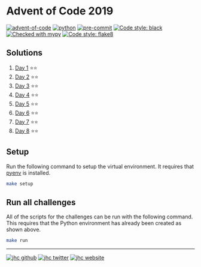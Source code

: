 # Advent of Code 2019

[![advent-of-code](https://img.shields.io/badge/Advent_of_Code-2019-F80046.svg?style=flat)](https://adventofcode.com/2019)
[![python](https://img.shields.io/badge/Python-3.9-3776AB.svg?style=flat&logo=python&logoColor=white)](https://www.python.org)
[![pre-commit](https://img.shields.io/badge/pre--commit-enabled-brightgreen?logo=pre-commit&logoColor=white)](https://github.com/pre-commit/pre-commit)
[![Code style: black](https://img.shields.io/badge/code%20style-black-000000.svg)](https://github.com/psf/black)
[![Checked with mypy](http://www.mypy-lang.org/static/mypy_badge.svg)](http://mypy-lang.org/)
[![Code style: flake8](https://img.shields.io/badge/code%20style-flake8-9C357B.svg)](https://flake8.pycqa.org/en/latest/)

## Solutions

1. [Day 1](challenges/challenge_01.py) ⭐⭐
1. [Day 2](challenges/challenge_02.py) ⭐⭐
1. [Day 3](challenges/challenge_03.py) ⭐⭐
1. [Day 4](challenges/challenge_04.py) ⭐⭐
1. [Day 5](challenges/challenge_05.py) ⭐⭐
1. [Day 6](challenges/challenge_06.py) ⭐⭐
1. [Day 7](challenges/challenge_07.py) ⭐⭐
1. [Day 8](challenges/challenge_08.py) ⭐⭐


## Setup

Run the following command to setup the virtual environment.
It requires that [pyenv](https://github.com/pyenv/pyenv) is installed.

```bash
make setup
```

## Run all challenges

All of the scripts for the challenges can be run with the following command.
This requires that the Python environment has already been created as shown above.

```bash
make run
```

---

[![jhc github](https://img.shields.io/badge/GitHub-jhrcook-181717.svg?style=flat&logo=github)](https://github.com/jhrcook)
[![jhc twitter](https://img.shields.io/badge/Twitter-@JoshDoesA-00aced.svg?style=flat&logo=twitter)](https://twitter.com/JoshDoesa)
[![jhc website](https://img.shields.io/badge/Website-Joshua_Cook-5087B2.svg?style=flat&logo=telegram)](https://joshuacook.netlify.app)

